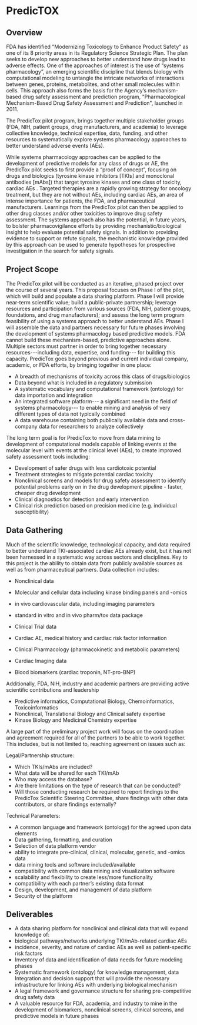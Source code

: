# PredicTOX
## Overview
FDA has identified "Modernizing Toxicology to Enhance Product Safety"  as one of its 8 priority areas in its Regulatory Science Strategic Plan. The plan seeks to develop new approaches to better understand how drugs lead to adverse effects. One of the approaches of interest is the use of “systems pharmacology”, an emerging scientific discipline that blends biology with computational modeling to untangle the intricate networks of interactions between genes, proteins, metabolites, and other small molecules within cells. This approach also forms the basis for the Agency’s mechanism-based drug safety assessment and prediction program, "Pharmacological Mechanism-Based Drug Safety Assessment and Prediction", launched in 2011. 

The PredicTox pilot program, brings together multiple stakeholder groups (FDA, NIH, patient groups, drug manufacturers, and academia) to leverage collective knowledge, technical expertise, data, funding, and other resources to systematically explore systems pharmacology approaches to better understand adverse events (AEs). 

While systems pharmacology approaches can be applied to the development of predictive models for any class of drugs or AE, the PredicTox pilot seeks to first provide a “proof of concept”, focusing on drugs and biologics (tyrosine kinase inhibitors [TKIs] and monoclonal antibodies [mAbs]) that target tyrosine kinases and one class of toxicity, cardiac AEs .  Targeted therapies are a rapidly growing strategy for oncology treatment, but they are not without AEs, including cardiac AEs, an area of intense importance for patients, the FDA, and pharmaceutical manufacturers. Learnings from the PredicTox pilot can then be applied to other drug classes and/or other toxicities to improve drug safety assessment. The systems approach also has the potential, in future years, to bolster pharmacovigilance efforts by providing mechanistic/biological insight to help evaluate potential safety signals. In addition to providing evidence to support or refute signals, the mechanistic knowledge provided by this approach can be used to generate hypotheses for prospective investigation in the search for safety signals. 
## Project Scope
The PredicTox pilot will be conducted as an iterative, phased project over the course of several years. This proposal focuses on Phase I of the pilot, which will build and populate a data sharing platform. Phase I will provide near-term scientific value; build a public-private partnership; leverage resources and participation from various sources (FDA, NIH, patient groups, foundations, and drug manufacturers); and assess the long term program feasibility of using a systems approach to better understand AEs.
Phase I will assemble the data and partners necessary for future phases involving the development of systems pharmacology based predictive models. FDA cannot build these mechanism-based, predictive approaches alone. Multiple sectors must partner in order to bring together necessary resources---including data, expertise, and funding--- for building this capacity. PredicTox goes beyond previous and current individual company, academic, or FDA efforts, by bringing together in one place:
*	A breadth of mechanisms of toxicity across this class of drugs/biologics
*	Data beyond what is included in a regulatory submission 
*	A systematic vocabulary and computational framework (ontology) for data importation and integration
*	An integrated software platform--- a significant need in the field of systems pharmacology--- to enable mining and analysis of very different types of data not typically combined 
*	A data warehouse containing both publically available data and cross-company data for researchers to analyze collectively

The long term goal is for PredicTox to move from data mining to development of computational models capable of linking events at the molecular level with events at the clinical level (AEs), to create improved safety assessment tools including:
*	Development of safer drugs with less cardiotoxic potential 
*	Treatment strategies to mitigate potential cardiac toxicity
*	Nonclinical screens and models for drug safety assessment to identify potential problems early on in the drug development pipeline - faster, cheaper drug development
*	Clinical diagnostics for detection and early intervention
*	Clinical risk prediction based on precision medicine (e.g. individual susceptibility)
## Data Gathering
Much of the scientific knowledge, technological capacity, and data required to better understand TKI-associated cardiac AEs already exist, but it has not been harnessed in a systematic way across sectors and disciplines. Key to this project is the ability to obtain data from publicly available sources as well as from pharmaceutical partners. Data collection includes: 
*	Nonclinical data
  *	Molecular and cellular data including kinase binding panels and -omics 
  *	in vivo cardiovascular data, including imaging parameters
  *	standard in vitro and in vivo pharm/tox data package 

*	Clinical Trial data
  *	Cardiac AE, medical history and cardiac risk factor information
  *	Clinical Pharmacology (pharmacokinetic and metabolic parameters)
  *	Cardiac Imaging data 
  *	Blood biomarkers (cardiac troponin, NT-pro-BNP)
 
Additionally, FDA, NIH, industry and academic partners are providing active scientific contributions and leadership 
  *	Predictive informatics, Computational Biology, Chemoinformatics, Toxicoinformatics
  *	Nonclinical, Translational Biology and Clinical safety expertise
  *	Kinase Biology and Medicinal Chemistry expertise

A large part of the preliminary project work will focus on the coordination and agreement required for all of the partners to be able to work together. This includes, but is not limited to, reaching agreement on issues such as: 

Legal/Partnership structure:
*	Which TKIs/mAbs are included?
*	What data will be shared for each TKI/mAb
*	Who may access the database?
*	Are there limitations on the type of research that can be conducted?
*	Will those conducting research be required to report findings to the PredicTox Scientific Steering Committee, share findings with other data contributors, or share findings externally? 

Technical Parameters:
*	A common language and framework (ontology) for the agreed upon data elements
*	Data gathering, formatting, and curation
*	Selection of data platform vendor
  *	ability to integrate pre-clinical, clinical, molecular, genetic, and -omics data
  *	data mining tools and software included/available
  *	compatibility with common data mining and visualization software 
  *	scalability and flexibility to create less/more functionality 
  *	compatibility with each partner’s existing data format
*	Design, development, and management of data platform
*	Security of the platform
## Deliverables
*	A data sharing platform for nonclinical and clinical data that will expand knowledge of:
  *	biological pathways/networks underlying TKI/mAb-related cardiac AEs 
  *	incidence, severity, and nature of cardiac AEs as well as patient-specific risk factors 
*	Inventory of data and identification of data needs for future modeling phases 
*	Systematic framework (ontology) for knowledge management, data Integration and decision support that will provide the necessary infrastructure for linking AEs with underlying biological mechanism
*	A legal framework and governance structure for sharing pre-competitive drug safety data
*	A valuable resource for FDA, academia, and industry to mine in the development of biomarkers, nonclinical screens, clinical screens, and predictive models in future phases




